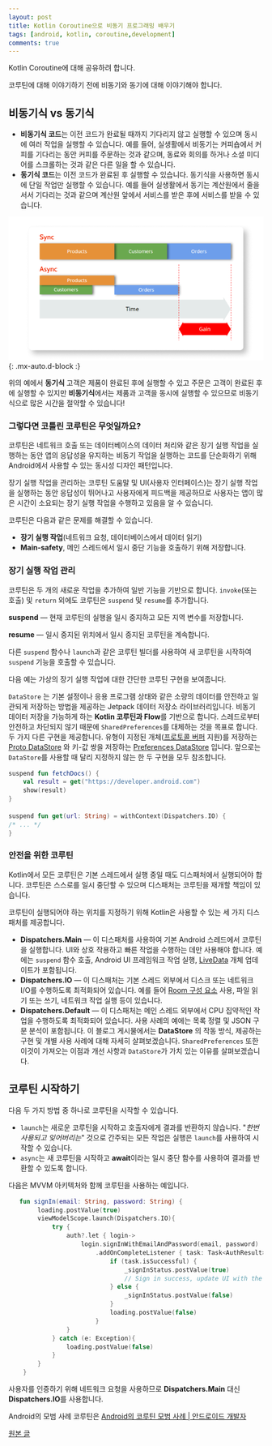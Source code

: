 ```yaml
---
layout: post
title: Kotlin Coroutine으로 비동기 프로그래밍 배우기
tags: [android, kotlin, coroutine,development]
comments: true
---
```

Kotlin Coroutine에 대해 공유하려 합니다.

코루틴에 대해 이야기하기 전에 비동기와 동기에 대해 이야기해야 합니다.

## 비동기식 vs 동기식
- **비동기식 코드**는 이전 코드가 완료될 때까지 기다리지 않고 실행할 수 있으며 동시에 여러 작업을 실행할 수 있습니다. 예를 들어, 실생활에서 비동기는 커피숍에서 커피를 기다리는 동안 커피를 주문하는 것과 같으며, 동료와 회의를 하거나 소셜 미디어를 스크롤하는 것과 같은 다른 일을 할 수 있습니다.
- **동기식 코드**는 이전 코드가 완료된 후 실행할 수 있습니다. 동기식을 사용하면 동시에 단일 작업만 실행할 수 있습니다. 예를 들어 실생활에서 동기는 계산원에서 줄을 서서 기다리는 것과 같으며 계산원 앞에서 서비스를 받은 후에 서비스를 받을 수 있습니다.
  
![sync vs async](/assets/img/coroutine/sync_async.png){: .mx-auto.d-block :}

위의 예에서 **동기식** 고객은 제품이 완료된 후에 실행할 수 있고 주문은 고객이 완료된 후에 실행할 수 있지만 **비동기식**에서는 제품과 고객을 동시에 실행할 수 있으므로 비동기식으로 많은 시간을 절약할 수 있습니다!

### 그렇다면 코틀린 코루틴은 무엇일까요?
코루틴은 네트워크 호출 또는 데이터베이스의 데이터 처리와 같은 장기 실행 작업을 실행하는 동안 앱의 응답성을 유지하는 비동기 작업을 실행하는 코드를 단순화하기 위해 Android에서 사용할 수 있는 동시성 디자인 패턴입니다.

장기 실행 작업을 관리하는 코루틴 도움말 및 UI(사용자 인터페이스)는 장기 실행 작업을 실행하는 동안 응답성이 뛰어나고 사용자에게 피드백을 제공하므로 사용자는 앱이 많은 시간이 소요되는 장기 실행 작업을 수행하고 있음을 알 수 있습니다.

코루틴은 다음과 같은 문제를 해결할 수 있습니다.

- **장기 실행 작업**(네트워크 요청, 데이터베이스에서 데이터 읽기)
- **Main-safety**, 메인 스레드에서 일시 중단 기능을 호출하기 위해 저장합니다.

### 장기 실행 작업 관리
코루틴은 두 개의 새로운 작업을 추가하여 일반 기능을 기반으로 합니다. `invoke`(또는 호출) 및 `return` 외에도 코루틴은 `suspend` 및 `resume`를 추가합니다.

**suspend** — 현재 코루틴의 실행을 일시 중지하고 모든 지역 변수를 저장합니다.

**resume** — 일시 중지된 위치에서 일시 중지된 코루틴을 계속합니다.

다른 `suspend` 함수나 `launch`과 같은 코루틴 빌더를 사용하여 새 코루틴을 시작하여 `suspend` 기능을 호출할 수 있습니다.

다음 예는 가상의 장기 실행 작업에 대한 간단한 코루틴 구현을 보여줍니다.

`DataStore` 는 기본 설정이나 응용 프로그램 상태와 같은 소량의 데이터를 안전하고 일관되게 저장하는 방법을 제공하는 Jetpack 데이터 저장소 라이브러리입니다. 비동기 데이터 저장을 가능하게 하는 **Kotlin 코루틴과 Flow**를 기반으로 합니다. 스레드로부터 안전하고 차단되지 않기 때문에 `SharedPreferences`를 대체하는 것을 목표로 합니다. 두 가지 다른 구현을 제공합니다. 유형이 지정된 개체([프로토콜 버퍼](https://developers.google.com/protocol-buffers) 지원)를 저장하는 [Proto DataStore](https://developer.android.com/topic/libraries/architecture/datastore?gclid=CjwKCAiA55mPBhBOEiwANmzoQtX8aFaxx5WFTDOpYVN429tF3U8X3BnZu8ZMfJhRqGtyme_PzaypHhoCQDsQAvD_BwE&gclsrc=aw.ds#datastore-typed) 와 키-값 쌍을 저장하는 [Preferences DataStore](https://developer.android.com/topic/libraries/architecture/datastore?gclid=CjwKCAiA55mPBhBOEiwANmzoQtX8aFaxx5WFTDOpYVN429tF3U8X3BnZu8ZMfJhRqGtyme_PzaypHhoCQDsQAvD_BwE&gclsrc=aw.ds#datastore-preferences) 입니다. 앞으로는 `DataStore`를 사용할 때 달리 지정하지 않는 한 두 구현을 모두 참조합니다.

```kotlin
suspend fun fetchDocs() {                             
    val result = get("https://developer.android.com")
    show(result)                                   
}

suspend fun get(url: String) = withContext(Dispatchers.IO) { 
/* ... */ 
}
```


### 안전을 위한 코루틴
Kotlin에서 모든 코루틴은 기본 스레드에서 실행 중일 때도 디스패처에서 실행되어야 합니다. 코루틴은 스스로를 일시 중단할 수 있으며 디스패처는 코루틴을 재개할 책임이 있습니다.

코루틴이 실행되어야 하는 위치를 지정하기 위해 Kotlin은 사용할 수 있는 세 가지 디스패처를 제공합니다.

- **Dispatchers.Main** — 이 디스패처를 사용하여 기본 Android 스레드에서 코루틴을 실행합니다. UI와 상호 작용하고 빠른 작업을 수행하는 데만 사용해야 합니다. 예에는 `suspend` 함수 호출, Android UI 프레임워크 작업 실행, [LiveData](https://developer.android.com/topic/libraries/architecture/livedata) 개체 업데이트가 포함됩니다.
- **Dispatchers.IO** — 이 디스패처는 기본 스레드 외부에서 디스크 또는 네트워크 I/O를 수행하도록 최적화되어 있습니다. 예를 들어 [Room 구성 요소](https://developer.android.com/topic/libraries/architecture/room) 사용, 파일 읽기 또는 쓰기, 네트워크 작업 실행 등이 있습니다.
- **Dispatchers.Default** — 이 디스패처는 메인 스레드 외부에서 CPU 집약적인 작업을 수행하도록 최적화되어 있습니다. 사용 사례의 예에는 목록 정렬 및 JSON 구문 분석이 포함됩니다.
이 블로그 게시물에서는 **DataStore** 의 작동 방식, 제공하는 구현 및 개별 사용 사례에 대해 자세히 살펴보겠습니다. `SharedPreferences` 또한 이것이 가져오는 이점과 개선 사항과 `DataStore`가 가치 있는 이유를 살펴보겠습니다.


## 코루틴 시작하기
다음 두 가지 방법 중 하나로 코루틴을 시작할 수 있습니다.

- `launch`는 새로운 코루틴을 시작하고 호출자에게 결과를 반환하지 않습니다. "*한번 사용되고 잊어버리는*" 것으로 간주되는 모든 작업은 실행은 `launch`를 사용하여 시작할 수 있습니다.
- `async`는 새 코루틴을 시작하고 **await**이라는 일시 중단 함수를 사용하여 결과를 반환할 수 있도록 합니다.

다음은 MVVM 아키텍처와 함께 코루틴을 사용하는 예입니다.
```kotlin
   fun signIn(email: String, password: String) {
        loading.postValue(true)
        viewModelScope.launch(Dispatchers.IO){
            try {
                auth?.let { login->
                    login.signInWithEmailAndPassword(email, password)
                        .addOnCompleteListener { task: Task<AuthResult> ->
                            if (task.isSuccessful) {
                                _signInStatus.postValue(true)
                                // Sign in success, update UI with the signed-in user's information
                            } else {
                                _signInStatus.postValue(false)
                            }
                            loading.postValue(false)
                        }
                }
            } catch (e: Exception){
                loading.postValue(false)
            }
        }
    }
```

사용자를 인증하기 위해 네트워크 요청을 사용하므로 **Dispatchers.Main** 대신 **Dispatchers.IO**를 사용합니다.

Android의 모범 사례 코루틴은 [Android의 코루틴 모범 사례 | 안드로이드 개발자](https://developer.android.com/kotlin/coroutines/coroutines-best-practices)

[원본 글](https://medium.com/codelabs-unikom/learn-asynchronous-programming-with-kotlin-coroutines-5afb16766230)
